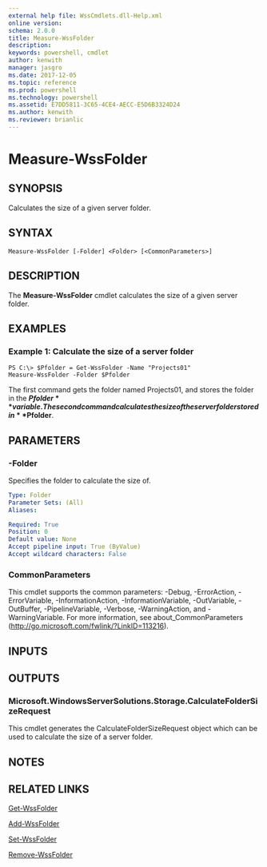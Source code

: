 ```yaml
---
external help file: WssCmdlets.dll-Help.xml
online version: 
schema: 2.0.0
title: Measure-WssFolder
description: 
keywords: powershell, cmdlet
author: kenwith
manager: jasgro
ms.date: 2017-12-05
ms.topic: reference
ms.prod: powershell
ms.technology: powershell
ms.assetid: E7DD5811-3C65-4CE4-AECC-E5D6B3324D24
ms.author: kenwith
ms.reviewer: brianlic
---
```


# Measure-WssFolder

## SYNOPSIS
Calculates the size of a given server folder.

## SYNTAX

```
Measure-WssFolder [-Folder] <Folder> [<CommonParameters>]
```

## DESCRIPTION
The **Measure-WssFolder** cmdlet calculates the size of a given server folder.

## EXAMPLES

### Example 1: Calculate the size of a server folder
```
PS C:\> $Pfolder = Get-WssFolder -Name "Projects01"
Measure-WssFolder -Folder $Pfolder
```

The first command gets the folder named Projects01, and stores the folder in the **$Pfolder** variable.
The second command calculates the size of the server folder stored in **$Pfolder**.

## PARAMETERS

### -Folder
Specifies the folder to calculate the size of.

```yaml
Type: Folder
Parameter Sets: (All)
Aliases: 

Required: True
Position: 0
Default value: None
Accept pipeline input: True (ByValue)
Accept wildcard characters: False
```

### CommonParameters
This cmdlet supports the common parameters: -Debug, -ErrorAction, -ErrorVariable, -InformationAction, -InformationVariable, -OutVariable, -OutBuffer, -PipelineVariable, -Verbose, -WarningAction, and -WarningVariable. For more information, see about_CommonParameters (http://go.microsoft.com/fwlink/?LinkID=113216).

## INPUTS

## OUTPUTS

### Microsoft.WindowsServerSolutions.Storage.CalculateFolderSizeRequest
This cmdlet generates the CalculateFolderSizeRequest object which can be used to calculate the size of a server folder.

## NOTES

## RELATED LINKS

[Get-WssFolder](./Get-WssFolder.md)

[Add-WssFolder](./Add-WssFolder.md)

[Set-WssFolder](./Set-WssFolder.md)

[Remove-WssFolder](./Remove-WssFolder.md)
